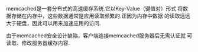 memcached是一套分布式的高速缓存系统.它以Key-Value（键值对）形式
将数据存储在内存中，这些数据通常是应用读取频繁的.正因为内存中数据
的读取远远大于硬盘，因此可以用来加速应用的访问.



由于memcached安全设计缺陷，客户端连接memcached服务器后无需认证就
可读取、修改服务器缓存内容.



